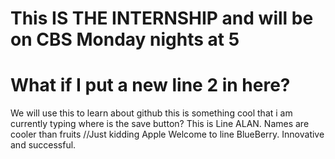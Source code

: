 # This IS THE INTERNSHIP and will be on CBS Monday nights at 5
# What if I put a new line 2 in here?
We will use this to learn about github
this is something cool that i am currently typing where is the save button?
This is Line ALAN. Names are cooler than fruits //Just kidding Apple
Welcome to line BlueBerry. Innovative and successful. 
